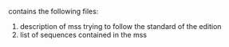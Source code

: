 contains the following files:

1) description of mss trying to follow the standard of the edition
2) list of sequences contained in the mss
